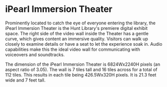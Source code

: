 # iPearl Immersion Theater

Prominently located to catch the eye of everyone entering the library, the iPearl Immersion Theater
is the Hunt Library's premiere digital exhibit space. The right side of the video wall inside the Theater has a gentle curve, which gives content an immersive quality. Visitors can walk up closely to examine details or have a seat to let the experience soak in. Audio capabilities make this the ideal video wall for communicating with voiceovers and soundtracks.

The dimension of the iPearl Immersion Theater is 6824Wx2240H pixels (an aspect ratio of 3.05). The wall is 7 tiles tall and 16 tiles across for a total of 112 tiles. This results in each tile being 426.5Wx320H pixels. It is 21.3 feet wide and 7 feet tall.